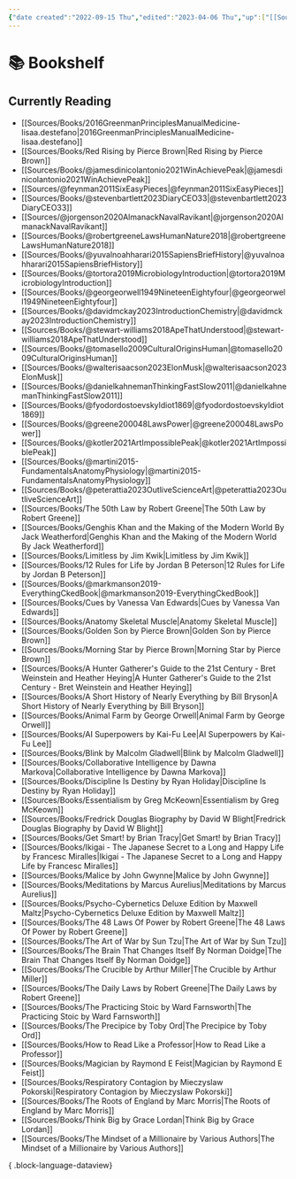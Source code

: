 ```yaml
---
{"date created":"2022-09-15 Thu","edited":"2023-04-06 Thu","up":["[[Sources]]"],"dg-publish":true,"permalink":"/atlas/bookshelf/","dgPassFrontmatter":true}
---
```


# 📚 Bookshelf

## Currently Reading
- [[Sources/Books/2016GreenmanPrinciplesManualMedicine-lisaa.destefano\|2016GreenmanPrinciplesManualMedicine-lisaa.destefano]]
- [[Sources/Books/Red Rising by Pierce Brown\|Red Rising by Pierce Brown]]
- [[Sources/Books/@jamesdinicolantonio2021WinAchievePeak\|@jamesdinicolantonio2021WinAchievePeak]]
- [[Sources/@feynman2011SixEasyPieces\|@feynman2011SixEasyPieces]]
- [[Sources/Books/@stevenbartlett2023DiaryCEO33\|@stevenbartlett2023DiaryCEO33]]
- [[Sources/@jorgenson2020AlmanackNavalRavikant\|@jorgenson2020AlmanackNavalRavikant]]
- [[Sources/Books/@robertgreeneLawsHumanNature2018\|@robertgreeneLawsHumanNature2018]]
- [[Sources/Books/@yuvalnoahharari2015SapiensBriefHistory\|@yuvalnoahharari2015SapiensBriefHistory]]
- [[Sources/Books/@tortora2019MicrobiologyIntroduction\|@tortora2019MicrobiologyIntroduction]]
- [[Sources/Books/@georgeorwell1949NineteenEightyfour\|@georgeorwell1949NineteenEightyfour]]
- [[Sources/Books/@davidmckay2023IntroductionChemistry\|@davidmckay2023IntroductionChemistry]]
- [[Sources/Books/@stewart-williams2018ApeThatUnderstood\|@stewart-williams2018ApeThatUnderstood]]
- [[Sources/Books/@tomasello2009CulturalOriginsHuman\|@tomasello2009CulturalOriginsHuman]]
- [[Sources/Books/@walterisaacson2023ElonMusk\|@walterisaacson2023ElonMusk]]
- [[Sources/Books/@danielkahnemanThinkingFastSlow2011\|@danielkahnemanThinkingFastSlow2011]]
- [[Sources/Books/@fyodordostoevskyIdiot1869\|@fyodordostoevskyIdiot1869]]
- [[Sources/Books/@greene200048LawsPower\|@greene200048LawsPower]]
- [[Sources/Books/@kotler2021ArtImpossiblePeak\|@kotler2021ArtImpossiblePeak]]
- [[Sources/Books/@martini2015-FundamentalsAnatomyPhysiology\|@martini2015-FundamentalsAnatomyPhysiology]]
- [[Sources/Books/@peterattia2023OutliveScienceArt\|@peterattia2023OutliveScienceArt]]
- [[Sources/Books/The 50th Law by Robert Greene\|The 50th Law by Robert Greene]]
- [[Sources/Books/Genghis Khan and the Making of the Modern World By Jack Weatherford\|Genghis Khan and the Making of the Modern World By Jack Weatherford]]
- [[Sources/Books/Limitless by Jim Kwik\|Limitless by Jim Kwik]]
- [[Sources/Books/12 Rules for Life by Jordan B Peterson\|12 Rules for Life by Jordan B Peterson]]
- [[Sources/Books/@markmanson2019-EverythingCkedBook\|@markmanson2019-EverythingCkedBook]]
- [[Sources/Books/Cues by Vanessa Van Edwards\|Cues by Vanessa Van Edwards]]
- [[Sources/Books/Anatomy Skeletal Muscle\|Anatomy Skeletal Muscle]]
- [[Sources/Books/Golden Son by Pierce Brown\|Golden Son by Pierce Brown]]
- [[Sources/Books/Morning Star by Pierce Brown\|Morning Star by Pierce Brown]]
- [[Sources/Books/A Hunter Gatherer's Guide to the 21st Century - Bret Weinstein and Heather Heying\|A Hunter Gatherer's Guide to the 21st Century - Bret Weinstein and Heather Heying]]
- [[Sources/Books/A Short History of Nearly Everything by Bill Bryson\|A Short History of Nearly Everything by Bill Bryson]]
- [[Sources/Books/Animal Farm by George Orwell\|Animal Farm by George Orwell]]
- [[Sources/Books/AI Superpowers by Kai-Fu Lee\|AI Superpowers by Kai-Fu Lee]]
- [[Sources/Books/Blink by Malcolm Gladwell\|Blink by Malcolm Gladwell]]
- [[Sources/Books/Collaborative Intelligence by Dawna Markova\|Collaborative Intelligence by Dawna Markova]]
- [[Sources/Books/Discipline Is Destiny by Ryan Holiday\|Discipline Is Destiny by Ryan Holiday]]
- [[Sources/Books/Essentialism by Greg McKeown\|Essentialism by Greg McKeown]]
- [[Sources/Books/Fredrick Douglas Biography by David W Blight\|Fredrick Douglas Biography by David W Blight]]
- [[Sources/Books/Get Smart! by Brian Tracy\|Get Smart! by Brian Tracy]]
- [[Sources/Books/Ikigai - The Japanese Secret to a Long and Happy Life by Francesc Miralles\|Ikigai - The Japanese Secret to a Long and Happy Life by Francesc Miralles]]
- [[Sources/Books/Malice by John Gwynne\|Malice by John Gwynne]]
- [[Sources/Books/Meditations by Marcus Aurelius\|Meditations by Marcus Aurelius]]
- [[Sources/Books/Psycho-Cybernetics Deluxe Edition by Maxwell Maltz\|Psycho-Cybernetics Deluxe Edition by Maxwell Maltz]]
- [[Sources/Books/The 48 Laws Of Power by Robert Greene\|The 48 Laws Of Power by Robert Greene]]
- [[Sources/Books/The Art of War by Sun Tzu\|The Art of War by Sun Tzu]]
- [[Sources/Books/The Brain That Changes Itself By Norman Doidge\|The Brain That Changes Itself By Norman Doidge]]
- [[Sources/Books/The Crucible by Arthur Miller\|The Crucible by Arthur Miller]]
- [[Sources/Books/The Daily Laws by Robert Greene\|The Daily Laws by Robert Greene]]
- [[Sources/Books/The Practicing Stoic by Ward Farnsworth\|The Practicing Stoic by Ward Farnsworth]]
- [[Sources/Books/The Precipice by Toby Ord\|The Precipice by Toby Ord]]
- [[Sources/Books/How to Read Like a Professor\|How to Read Like a Professor]]
- [[Sources/Books/Magician by Raymond E Feist\|Magician by Raymond E Feist]]
- [[Sources/Books/Respiratory Contagion by Mieczyslaw Pokorski\|Respiratory Contagion by Mieczyslaw Pokorski]]
- [[Sources/Books/The Roots of England by Marc Morris\|The Roots of England by Marc Morris]]
- [[Sources/Books/Think Big by Grace Lordan\|Think Big by Grace Lordan]]
- [[Sources/Books/The Mindset of a Millionaire by Various Authors\|The Mindset of a Millionaire by Various Authors]]

{ .block-language-dataview}